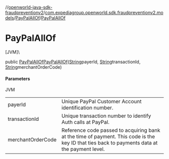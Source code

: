 //[openworld-java-sdk-fraudpreventionv2](../../../index.md)/[com.expediagroup.openworld.sdk.fraudpreventionv2.models](../index.md)/[PayPalAllOf](index.md)/[PayPalAllOf](-pay-pal-all-of.md)

# PayPalAllOf

[JVM]\

public [PayPalAllOf](index.md)[PayPalAllOf](-pay-pal-all-of.md)([String](https://docs.oracle.com/javase/8/docs/api/java/lang/String.html)payerId, [String](https://docs.oracle.com/javase/8/docs/api/java/lang/String.html)transactionId, [String](https://docs.oracle.com/javase/8/docs/api/java/lang/String.html)merchantOrderCode)

#### Parameters

JVM

| | |
|---|---|
| payerId | Unique PayPal Customer Account identification number. |
| transactionId | Unique transaction number to identify Auth calls at PayPal. |
| merchantOrderCode | Reference code passed to acquiring bank at the time of payment. This code is the key ID that ties back to payments data at the payment level. |
